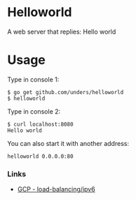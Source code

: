 # Helloworld
A web server that replies: Hello world

# Usage

Type in console 1:
````
$ go get github.com/unders/helloworld
$ helloworld

````

Type in console 2:
````
$ curl localhost:8080
Hello world
````


You can also start it with another address:
````
helloworld 0.0.0.0:80
````


### Links
* [GCP - load-balancing/ipv6](https://cloud.google.com/compute/docs/load-balancing/ipv6)

